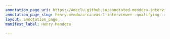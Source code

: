 ```yaml
---
annotation_page_uri: https://Amcclu.github.io/annotated-mendoza-interview/annotations/henry-mendoza-canvas-1-interviewee--qualifying--relating-firsthand-experience--body-language--eye-contact--nodding---consideration.json
annotation_page_slug: henry-mendoza-canvas-1-interviewee--qualifying--relating-firsthand-experience--body-language--eye-contact--nodding---consideration
layout: annotation_page
manifest_label: Henry Mendoza

---
```

